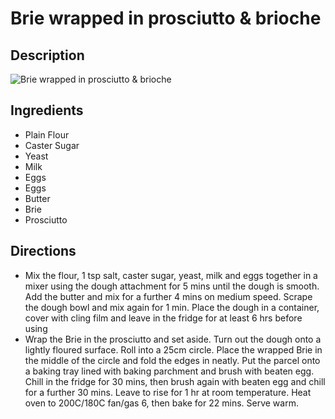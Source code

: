 # Brie wrapped in prosciutto & brioche

## Description
![Brie wrapped in prosciutto & brioche](https://www.themealdb.com/images/media/meals/qqpwsy1511796276.jpg "Brie wrapped in prosciutto & brioche")

## Ingredients
- Plain Flour
- Caster Sugar
- Yeast
- Milk
- Eggs
- Eggs
- Butter
- Brie
- Prosciutto

## Directions
- Mix the flour, 1 tsp salt, caster sugar, yeast, milk and eggs together in a mixer using the dough attachment for 5 mins until the dough is smooth. Add the butter and mix for a further 4 mins on medium speed. Scrape the dough bowl and mix again for 1 min. Place the dough in a container, cover with cling film and leave in the fridge for at least 6 hrs before using
- Wrap the Brie in the prosciutto and set aside. Turn out the dough onto a lightly floured surface. Roll into a 25cm circle. Place the wrapped Brie in the middle of the circle and fold the edges in neatly. Put the parcel onto a baking tray lined with baking parchment and brush with beaten egg. Chill in the fridge for 30 mins, then brush again with beaten egg and chill for a further 30 mins. Leave to rise for 1 hr at room temperature. Heat oven to 200C/180C fan/gas 6, then bake for 22 mins. Serve warm.
